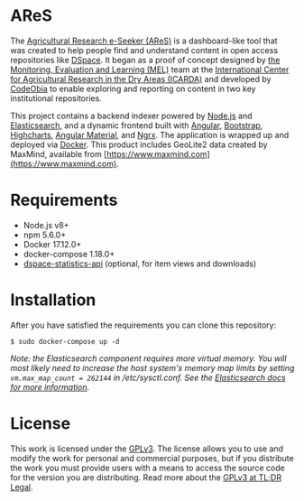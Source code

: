 # AReS

The [Agricultural Research e-Seeker (AReS)](https://cgspace.cgiar.org/explorer/) is a dashboard-like tool that was created to help people find and understand content in open access repositories like [DSpace](https://duraspace.org/dspace). It began as a proof of concept designed by [the Monitoring, Evaluation and Learning (MEL)](https://mel.cgiar.org) team at the [International Center for Agricultural Research in the Dry Areas (ICARDA)](https://www.icarda.org)  and developed by [CodeObia](http://codeobia.com/) to enable exploring and reporting on content in two key institutional repositories.

This project contains a backend indexer powered by [Node.js](https://nodejs.org/) and [Elasticsearch](https://www.elastic.co), and a dynamic frontend built with [Angular](https://angular.io), [Bootstrap](https://getbootstrap.com), [Highcharts](https://www.highcharts.com/), [Angular Material](https://material.angular.io/), and [Ngrx](https://ngrx.io/). The application is wrapped up and deployed via [Docker](https://www.docker.com/). This product includes GeoLite2 data created by MaxMind, available from [https://www.maxmind.com](https://www.maxmind.com).

# Requirements

- Node.js v8+
- npm 5.6.0+
- Docker 17.12.0+
- docker-compose 1.18.0+
-  [dspace-statistics-api](https://github.com/ilri/dspace-statistics-api) (optional, for item views and downloads)

# Installation  

After you have satisfied the requirements you can clone this repository:
```console
$ sudo docker-compose up -d
```  
*Note: the Elasticsearch component requires more virtual memory. You will most likely need to increase the host system's memory map limits by setting `vm.max_map_count = 262144` in /etc/sysctl.conf. See the [Elasticsearch docs for more information](https://www.elastic.co/guide/en/elasticsearch/reference/current/vm-max-map-count.html).*

# License

This work is licensed under the [GPLv3](https://www.gnu.org/licenses/gpl-3.0.en.html). The license allows you to use and modify the work for personal and commercial purposes, but if you distribute the work you must provide users with a means to access the source code for the version you are distributing. Read more about the [GPLv3 at TL;DR Legal](<https://tldrlegal.com/license/gnu-general-public-license-v3-(gpl-3)>).
